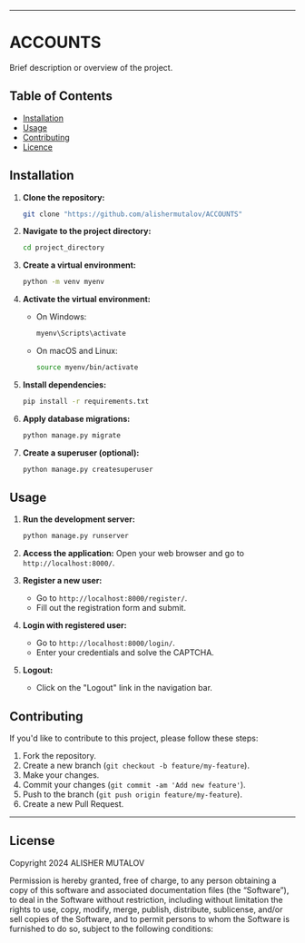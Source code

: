 
---

# ACCOUNTS 

Brief description or overview of the project.

## Table of Contents

- [Installation](#installation)
- [Usage](#usage)
- [Contributing](#contributing)
- [Licence](#licence)


## Installation

1. **Clone the repository:**
    ```bash
    git clone "https://github.com/alishermutalov/ACCOUNTS"
    ```

2. **Navigate to the project directory:**
    ```bash
    cd project_directory
    ```

3. **Create a virtual environment:**
    ```bash
    python -m venv myenv
    ```

4. **Activate the virtual environment:**
    - On Windows:
        ```bash
        myenv\Scripts\activate
        ```
    - On macOS and Linux:
        ```bash
        source myenv/bin/activate
        ```

5. **Install dependencies:**
    ```bash
    pip install -r requirements.txt
    ```

6. **Apply database migrations:**
    ```bash
    python manage.py migrate
    ```

7. **Create a superuser (optional):**
    ```bash
    python manage.py createsuperuser
    ```

## Usage

1. **Run the development server:**
    ```bash
    python manage.py runserver
    ```

2. **Access the application:**
    Open your web browser and go to `http://localhost:8000/`.

3. **Register a new user:**
    - Go to `http://localhost:8000/register/`.
    - Fill out the registration form and submit.
    
4. **Login with registered user:**
    - Go to `http://localhost:8000/login/`.
    - Enter your credentials and solve the CAPTCHA.
    
5. **Logout:**
    - Click on the "Logout" link in the navigation bar.

## Contributing

If you'd like to contribute to this project, please follow these steps:

1. Fork the repository.
2. Create a new branch (`git checkout -b feature/my-feature`).
3. Make your changes.
4. Commit your changes (`git commit -am 'Add new feature'`).
5. Push to the branch (`git push origin feature/my-feature`).
6. Create a new Pull Request.

---
## License


Copyright 2024 ALISHER MUTALOV

Permission is hereby granted, free of charge, to any person obtaining a copy of this software and associated documentation files (the “Software”), to deal in the Software without restriction, including without limitation the rights to use, copy, modify, merge, publish, distribute, sublicense, and/or sell copies of the Software, and to permit persons to whom the Software is furnished to do so, subject to the following conditions:

